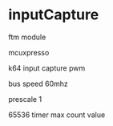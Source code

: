 # inputCapture
 <p> ftm module </p> 
 <p> mcuxpresso </p>
 <p> k64 input capture pwm </p>
 <p> bus speed 60mhz </p>
 <p> prescale 1 </p>
 <p> 65536 timer max count value </p>

